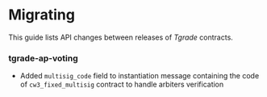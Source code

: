 # Migrating

This guide lists API changes between releases of *Tgrade* contracts.

### tgrade-ap-voting

* Added `multisig_code` field to instantiation message containing the code of
  `cw3_fixed_multisig` contract to handle arbiters verification
